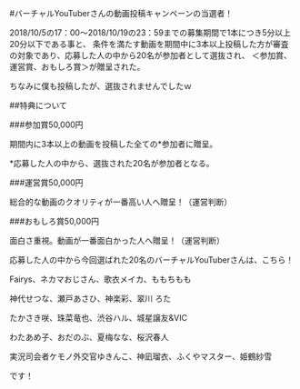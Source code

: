 #バーチャルYouTuberさんの動画投稿キャンペーンの当選者！


2018/10/5の17：00～2018/10/19の23：59までの募集期間で1本につき5分以上20分以下である事と、
条件を満たす動画を期間中に3本以上投稿した方が審査の対象であり、応募した人の中から20名が参加者として選抜され、
＜参加賞、運営賞、おもしろ賞＞が贈呈された。


ちなみに僕も投稿したが、選抜されませんでしたｗ


##特典について


###参加賞50,000円


期間内に3本以上の動画を投稿した全ての*参加者に贈呈。


*応募した人の中から、選抜された20名が参加者となる。


###運営賞50,000円


総合的な動画のクオリティが一番高い人へ贈呈！（運営判断）


###おもしろ賞50,000円


面白さ重視。動画が一番面白かった人へ贈呈！（運営判断）


応募した人の中から今回選ばれた20名のバーチャルYouTuberさんは、こちら！


 
Fairys、ネカマおじさん、歌衣メイカ、ももちもも


神代せつな、瀬戸あさひ、神楽彩、翠川 ろた


たかさき咲、珠菜竜也、渋谷ハル、城星譲友&VIC


わたあめ子、おだのぶ、夏梅なな、桜沢春人


実況司会者ケモノ外交官ゆきんこ、神凪瑠衣、ふくやマスター、姫鶴紗雪



です！


